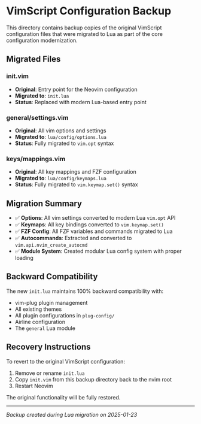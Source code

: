 # VimScript Configuration Backup

This directory contains backup copies of the original VimScript configuration files that were migrated to Lua as part of the core configuration modernization.

## Migrated Files

### init.vim
- **Original**: Entry point for the Neovim configuration
- **Migrated to**: `init.lua` 
- **Status**: Replaced with modern Lua-based entry point

### general/settings.vim
- **Original**: All vim options and settings
- **Migrated to**: `lua/config/options.lua`
- **Status**: Fully migrated to `vim.opt` syntax

### keys/mappings.vim
- **Original**: All key mappings and FZF configuration  
- **Migrated to**: `lua/config/keymaps.lua`
- **Status**: Fully migrated to `vim.keymap.set()` syntax

## Migration Summary

- ✅ **Options**: All vim settings converted to modern Lua `vim.opt` API
- ✅ **Keymaps**: All key bindings converted to `vim.keymap.set()` 
- ✅ **FZF Config**: All FZF variables and commands migrated to Lua
- ✅ **Autocommands**: Extracted and converted to `vim.api.nvim_create_autocmd`
- ✅ **Module System**: Created modular Lua config system with proper loading

## Backward Compatibility

The new `init.lua` maintains 100% backward compatibility with:
- vim-plug plugin management
- All existing themes
- All plugin configurations in `plug-config/`
- Airline configuration
- The `general` Lua module

## Recovery Instructions

To revert to the original VimScript configuration:

1. Remove or rename `init.lua`
2. Copy `init.vim` from this backup directory back to the nvim root
3. Restart Neovim

The original functionality will be fully restored.

---

*Backup created during Lua migration on 2025-01-23*